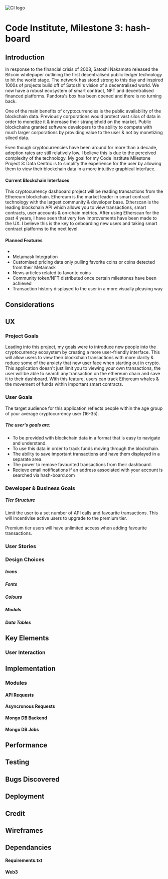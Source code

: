![CI logo](https://codeinstitute.s3.amazonaws.com/fullstack/ci_logo_small.png)
# Code Institute, Milestone 3: hash-board

## Introduction

In response to the financial crisis of 2008, Satoshi Nakamoto released the Bitcoin whitepaper outlining the first decentralised public ledger technology to hit the world stage.
The network has stood strong to this day and inspired 1000s of projects build off of Satoshi's vision of a decentralised world. We now have a robust ecosystem of smart contract, NFT and decentralised financed platforms.
Pandora's box has been opened and there is no turning back.

One of the main benefits of cryptocurrencies is the public availability of the blockchain data. Previously corporations would protect vast silos of data in order to monetize it & increase their stranglehold on the market.
Public blockchains granted software developers to the ability to compete with much larger corporations by providing value to the user & not by monetizing siloed data.

Even though cryptocurrencies have been around for more than a decade, adoption rates are still relatively low. I believe this is due to the perceived complexity of the technology.
My goal for my Code Institute Milestone Project 3: Data Centric is to simplify the experience for the user by allowing them to view their blockchain data in a more intuitive graphical interface.

#### Current Blockchain Interfaces

This cryptocurrency dashboard project will be reading transactions from the Ethereum blockchain. Ethereum is the market leader in smart contract technology with the largest community & developer base.
Etherscan is the leading blockchain API which allows you to view transactions, smart contracts, user accounts & on-chain metrics. After using Etherscan for the past 4 years, I have seen that very few improvements have been made to the UX. 
I believe this is the key to onboarding new users and taking smart contract platforms to the next level.

#### Planned Features

* 
* Metamask Integration
* Customised pricing data only pulling favorite coins or coins detected from their Metamask
* News articles related to favorite coins
* Community token/NFT distributed once certain milestones have been achieved
* Transaction history displayed to the user in a more visually pleasing way


## Considerations

## UX

### Project Goals

Leading into this project, my goals were to introduce new people into the cryptocurrency ecosystem by creating a more user-friendly interface.
This will allow users to view their blockchain transactions with more clarity & reduce some of the anxiety that new user face when starting out in crypto.
This application doesn't just limit you to viewing your own transactions, the user will be able to search any transaction on the ethereum chain and save it to their dashboard.
With this feature, users can track Ethereum whales & the movement of funds within important smart contracts. 

### User Goals

The target audience for this application reflects people within the age group of your average cryptocurrency user (16-35).

##### The user's goals are:

* To be provided with blockchain data in a format that is easy to navigate and understand.
* To use this data in order to track funds moving through the blockchain.
* The ability to save important transactions and have them displayed in a separate area.
* The power to remove favourited transactions from their dashboard.
* Recieve email notifications if an address associated with your account is searched via hash-board.com

### Developer & Business Goals

##### Tier Structure

Limit the user to a set number of API calls and favourite transactions. This will incentivise active users to upgrade to the premium tier.

Premium tier users will have unlimited access when adding favourite transactions.

### User Stories

### Design Choices

##### Icons

##### Fonts

##### Colours

##### Modals

##### Data Tables

## Key Elements

### User Interaction

## Implementation

### Modules

#### API Requests

#### Asyncronous Requests

#### Mongo DB Backend

#### Mongo DB Jobs

## Performance

## Testing

## Bugs Discovered

## Deployment

## Credit

## Wireframes

## Dependancies

#### Requirements.txt

#### Web3